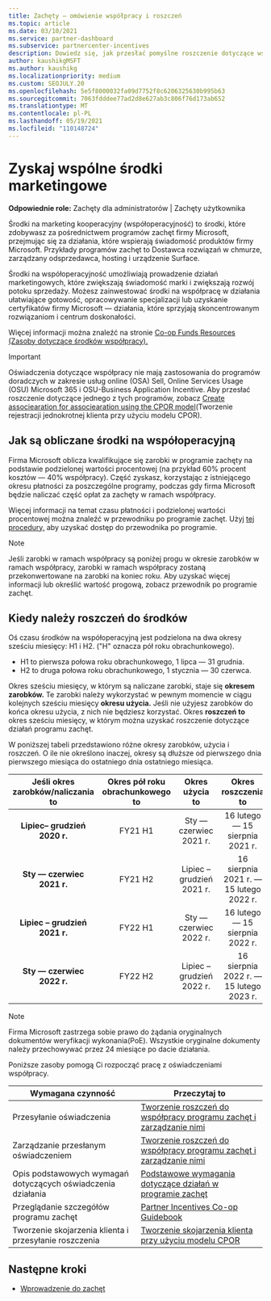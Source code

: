```yaml
---
title: Zachęty — omówienie współpracy i roszczeń
ms.topic: article
ms.date: 03/10/2021
ms.service: partner-dashboard
ms.subservice: partnercenter-incentives
description: Dowiedz się, jak przesłać pomyślne roszczenie dotyczące współpracy dla zachęt, organizując odpowiednią dokumentację, faktury, zestawienia i dowód wykonania.
author: kaushikgMSFT
ms.author: kaushikg
ms.localizationpriority: medium
ms.custom: SEOJULY.20
ms.openlocfilehash: 5e5f8000032fa09d7752f8c6206325630b995b63
ms.sourcegitcommit: 7063fdddee77ad2d8e627ab3c806f76d173ab652
ms.translationtype: MT
ms.contentlocale: pl-PL
ms.lasthandoff: 05/19/2021
ms.locfileid: "110148724"
---
```

# <a name="earn-cooperative-marketing-funds"></a>Zyskaj wspólne środki marketingowe

**Odpowiednie role:** Zachęty dla administratorów | Zachęty użytkownika

Środki na marketing kooperacyjny (współoperacyjność) to środki, które zdobywasz za pośrednictwem programów zachęt firmy Microsoft, przejmując się za działania, które wspierają świadomość produktów firmy Microsoft. Przykłady programów zachęt to Dostawca rozwiązań w chmurze, zarządzany odsprzedawca, hosting i urządzenie Surface.

Środki na współoperacyjność umożliwiają prowadzenie działań marketingowych, które zwiększają świadomość marki i zwiększają rozwój potoku sprzedaży. Możesz zainwestować środki na współpracę w działania ułatwiające gotowość, opracowywanie specjalizacji lub uzyskanie certyfikatów firmy Microsoft — działania, które sprzyjają skoncentrowanym rozwiązaniom i centrum doskonałości.

Więcej informacji można znaleźć na stronie [Co-op Funds Resources (Zasoby dotyczące środków współpracy).](https://partner.microsoft.com/asset/collection/co-op-funds-resources#/)

>[!Important]
>Oświadczenia dotyczące współpracy nie mają zastosowania do programów doradczych w zakresie usług online (OSA) Sell, Online Services Usage (OSU) Microsoft 365 i OSU-Business Application Incentive. Aby przesłać roszczenie dotyczące jednego z tych programów, zobacz [Create associearation for associearation using the CPOR model](submit-osa-claim.md)(Tworzenie rejestracji jednokrotnej klienta przy użyciu modelu CPOR).

## <a name="how-co-op-funds-are-calculated"></a>Jak są obliczane środki na współoperacyjną

Firma Microsoft oblicza kwalifikujące się zarobki w programie zachęty na podstawie podzielonej wartości procentowej (na przykład 60% procent kosztów — 40% współpracy). Część zyskasz, korzystając z istniejącego okresu płatności za poszczególne programy, podczas gdy firma Microsoft będzie naliczać część opłat za zachęty w ramach współpracy.

Więcej informacji na temat czasu płatności i podzielonej wartości procentowej można znaleźć w przewodniku po programie zachęt. Użyj [tej procedury,](incentives-determined-your-program-eligibility.md) aby uzyskać dostęp do przewodnika po programie.

>[!NOTE]
>Jeśli zarobki w ramach współpracy są poniżej progu w okresie zarobków w ramach współpracy, zarobki w ramach współpracy zostaną przekonwertowane na zarobki na koniec roku. Aby uzyskać więcej informacji lub określić wartość progową, zobacz przewodnik po programie zachęt.

## <a name="when-to-claim-your-funds"></a>Kiedy należy roszczeń do środków

Oś czasu środków na współoperacyjną jest podzielona na dwa okresy sześciu miesięcy: H1 i H2. ("H" oznacza pół roku obrachunkowego).

- H1 to pierwsza połowa roku obrachunkowego, 1 lipca — 31 grudnia.
- H2 to druga połowa roku obrachunkowego, 1 stycznia — 30 czerwca.

Okres sześciu miesięcy, w którym są naliczane zarobki, staje się **okresem zarobków.** Te zarobki należy wykorzystać w pewnym momencie w ciągu kolejnych sześciu miesięcy **okresu użycia.** Jeśli nie użyjesz zarobków do końca okresu użycia, z nich nie będziesz korzystać. Okres **roszczeń to** okres sześciu miesięcy, w którym można uzyskać roszczenie dotyczące działań programu zachęt.

W poniższej tabeli przedstawiono różne okresy zarobków, użycia i roszczeń. O ile nie określono inaczej, okresy są dłuższe od pierwszego dnia pierwszego miesiąca do ostatniego dnia ostatniego miesiąca.

|  Jeśli okres zarobków/naliczania to  |Okres pół roku obrachunkowego to  |  Okres użycia to  |  Okres roszczenia to  |
| :-----------: | :-----------: | :-----------: | :-----------: |
|**Lipiec– grudzień 2020 r.**| FY21 H1  |  Sty — czerwiec 2021 r.  |  16 lutego — 15 sierpnia 2021 r.  |
|**Sty — czerwiec 2021 r.** |  FY21 H2  |  Lipiec – grudzień 2021 r.  |  16 sierpnia 2021 r. — 15 lutego 2022 r.  |
|**Lipiec – grudzień 2021 r.**|  FY22 H1  |  Sty — czerwiec 2022 r.  |  16 lutego — 15 sierpnia 2022 r.  |
|**Sty — czerwiec 2022 r.** |  FY22 H2  |  Lipiec – grudzień 2022 r.  |  16 sierpnia 2022 r. — 15 lutego 2023 r.  |

>[!NOTE]
>Firma Microsoft zastrzega sobie prawo do żądania oryginalnych dokumentów weryfikacji wykonania(PoE). Wszystkie oryginalne dokumenty należy przechowywać przez 24 miesiące po dacie działania.

Poniższe zasoby pomogą Ci rozpocząć pracę z oświadczeniami współpracy.

| Wymagana czynność | Przeczytaj to |
| ------ | ----------- |
| Przesyłanie oświadczenia |  [Tworzenie roszczeń do współpracy programu zachęt i zarządzanie nimi](create-incentives-claims.md)  |
| Zarządzanie przesłanym oświadczeniem | [Tworzenie roszczeń do współpracy programu zachęt i zarządzanie nimi](create-incentives-claims.md)    |
| Opis podstawowych wymagań dotyczących oświadczenia działania | [Podstawowe wymagania dotyczące działań w programie zachęt](core-requirements.md)   |
| Przeglądanie szczegółów programu zachęt | [Partner Incentives Co-op Guidebook](https://assetsprod.microsoft.com/co-op-guidebook.pdf)  |
| Tworzenie skojarzenia klienta i przesyłanie roszczenia | [Tworzenie skojarzenia klienta przy użyciu modelu CPOR](submit-osa-claim.md)   |

## <a name="next-steps"></a>Następne kroki

- [Wprowadzenie do zachęt](incentives-get-started-intro.md)
